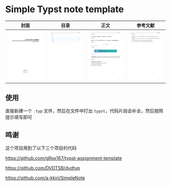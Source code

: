 # Simple Typst note template

| 封面 | 目录 | 正文 | 参考文献 |
|:--:|:--:|:--:|:--:|
| ![alt text](image/main.png) | ![alt text](image/page-2.png) | ![alt text](image/page-3.png) | ![alt text](image/page-4.png) |

## 使用

直接新建一个 `.typ` 文件，然后在文件中打出 `typst`，代码片段会补全，然后按照提示填写即可

## 鸣谢

这个项目用到了以下三个项目的代码

https://github.com/gRox167/typst-assignment-template

https://github.com/DVDTSB/dvdtyp

https://github.com/a-kkiri/SimpleNote
